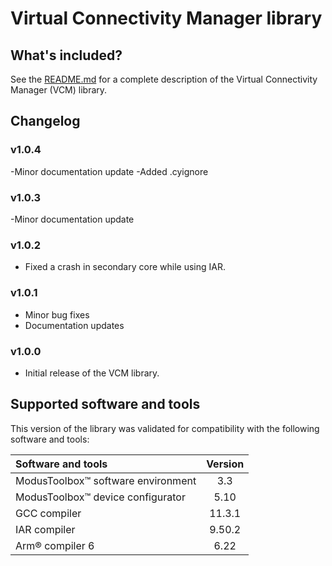 # Virtual Connectivity Manager library

## What's included?

See the [README.md](./README.md) for a complete description of the Virtual Connectivity Manager (VCM) library.

## Changelog

### v1.0.4

-Minor documentation update
-Added .cyignore

### v1.0.3

-Minor documentation update

### v1.0.2

- Fixed a crash in secondary core while using IAR.

### v1.0.1

- Minor bug fixes
- Documentation updates

### v1.0.0

- Initial release of the VCM library.

## Supported software and tools

This version of the library was validated for compatibility with the following software and tools:

| Software and tools                                             | Version |
| :---                                                           | :----:  |
| ModusToolbox&trade; software environment                       | 3.3     |
| ModusToolbox&trade; device configurator                        | 5.10    |
| GCC compiler                                                   | 11.3.1  |
| IAR compiler                                                   | 9.50.2  |
| Arm&reg; compiler 6                                            | 6.22    |
